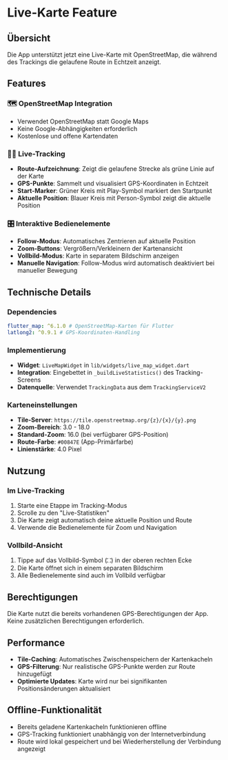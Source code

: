 # Live-Karte Feature

## Übersicht

Die App unterstützt jetzt eine Live-Karte mit OpenStreetMap, die während des Trackings die gelaufene Route in Echtzeit anzeigt.

## Features

### 🗺️ OpenStreetMap Integration

- Verwendet OpenStreetMap statt Google Maps
- Keine Google-Abhängigkeiten erforderlich
- Kostenlose und offene Kartendaten

### 🏃‍♂️ Live-Tracking

- **Route-Aufzeichnung**: Zeigt die gelaufene Strecke als grüne Linie auf der Karte
- **GPS-Punkte**: Sammelt und visualisiert GPS-Koordinaten in Echtzeit
- **Start-Marker**: Grüner Kreis mit Play-Symbol markiert den Startpunkt
- **Aktuelle Position**: Blauer Kreis mit Person-Symbol zeigt die aktuelle Position

### 🎛️ Interaktive Bedienelemente

- **Follow-Modus**: Automatisches Zentrieren auf aktuelle Position
- **Zoom-Buttons**: Vergrößern/Verkleinern der Kartenansicht
- **Vollbild-Modus**: Karte in separatem Bildschirm anzeigen
- **Manuelle Navigation**: Follow-Modus wird automatisch deaktiviert bei manueller Bewegung

## Technische Details

### Dependencies

```yaml
flutter_map: ^6.1.0 # OpenStreetMap-Karten für Flutter
latlong2: ^0.9.1 # GPS-Koordinaten-Handling
```

### Implementierung

- **Widget**: `LiveMapWidget` in `lib/widgets/live_map_widget.dart`
- **Integration**: Eingebettet in `_buildLiveStatistics()` des Tracking-Screens
- **Datenquelle**: Verwendet `TrackingData` aus dem `TrackingServiceV2`

### Karteneinstellungen

- **Tile-Server**: `https://tile.openstreetmap.org/{z}/{x}/{y}.png`
- **Zoom-Bereich**: 3.0 - 18.0
- **Standard-Zoom**: 16.0 (bei verfügbarer GPS-Position)
- **Route-Farbe**: `#00847E` (App-Primärfarbe)
- **Linienstärke**: 4.0 Pixel

## Nutzung

### Im Live-Tracking

1. Starte eine Etappe im Tracking-Modus
2. Scrolle zu den "Live-Statistiken"
3. Die Karte zeigt automatisch deine aktuelle Position und Route
4. Verwende die Bedienelemente für Zoom und Navigation

### Vollbild-Ansicht

1. Tippe auf das Vollbild-Symbol (⛶) in der oberen rechten Ecke
2. Die Karte öffnet sich in einem separaten Bildschirm
3. Alle Bedienelemente sind auch im Vollbild verfügbar

## Berechtigungen

Die Karte nutzt die bereits vorhandenen GPS-Berechtigungen der App. Keine zusätzlichen Berechtigungen erforderlich.

## Performance

- **Tile-Caching**: Automatisches Zwischenspeichern der Kartenkacheln
- **GPS-Filterung**: Nur realistische GPS-Punkte werden zur Route hinzugefügt
- **Optimierte Updates**: Karte wird nur bei signifikanten Positionsänderungen aktualisiert

## Offline-Funktionalität

- Bereits geladene Kartenkacheln funktionieren offline
- GPS-Tracking funktioniert unabhängig von der Internetverbindung
- Route wird lokal gespeichert und bei Wiederherstellung der Verbindung angezeigt
